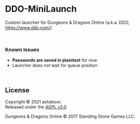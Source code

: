 # DDO-MiniLaunch

Custom launcher for Dungeons & Dragons Online (a.k.a. DDO, https://www.ddo.com/)

&nbsp;

### Known Issues

- **Passwords are saved in plaintext** for now
- Launcher does not wait for queue position

&nbsp;

## License
Copyright © 2021 ashakoor.  
Released under the [AGPL v3.0](COPYING.md)

Dungeons & Dragons Online © 2017 Standing Stone Games LLC.
